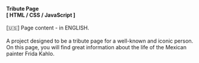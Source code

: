 <strong>Tribute Page
 <br>
[ HTML / CSS / JavaScript ]</strong>  
<br>
[:us:] Page content - in ENGLISH.  
<br>
A project designed to be a tribute page for a well-known and iconic person. On this page, you will find great information about the life of the Mexican painter Frida Kahlo.

